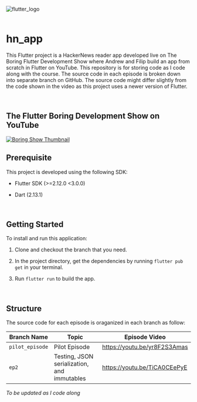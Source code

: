 ![flutter_logo](https://upload.wikimedia.org/wikipedia/commons/1/17/Google-flutter-logo.png)
<br/>
<br/>

# hn_app
This Flutter project is a HackerNews reader app developed live on The Boring Flutter Development Show where Andrew and Filip build an app from scratch in Flutter on YouTube. This repository is for storing code as I code along with the course. The source code in each episode is broken down into separate branch on GitHub. The source code might differ slightly from the  code shown in the video as this project uses a newer version of Flutter.

</br>  

## The Flutter Boring Development Show on YouTube
[![Boring Show Thumbnail](https://i.ytimg.com/vi/yr8F2S3Amas/maxresdefault.jpg)](https://www.youtube.com/watch?v=yr8F2S3Amas&list=PLOU2XLYxmsIK0r_D-zWcmJ1plIcDNnRkK)
</br>


## Prerequisite  
This project is developed using the following SDK:  

* Flutter SDK (>=2.12.0 <3.0.0)  

* Dart (2.13.1)  

</br>

## Getting Started
To install and run this application:
1. Clone and checkout the branch that you need.  

2. In the project directory, get the dependencies by running `flutter pub get` in your terminal.  

3. Run `flutter run` to build the app.

</br>

## Structure
The source code for each episode is oraganized in each branch as follow:  


Branch Name | Topic | Episode Video | 
--- | --- | --- |
`pilot_episode`  | Pilot Episode | https://youtu.be/yr8F2S3Amas
`ep2` | Testing, JSON serialization, and immutables | https://youtu.be/TiCA0CEePyE
*To be updated as I code along*

<br/>







